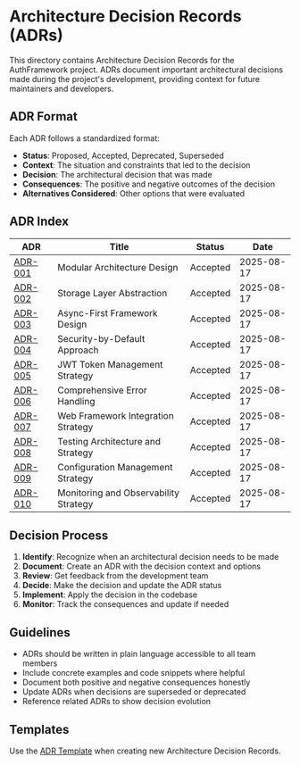 # Architecture Decision Records (ADRs)

This directory contains Architecture Decision Records for the AuthFramework project. ADRs document important architectural decisions made during the project's development, providing context for future maintainers and developers.

## ADR Format

Each ADR follows a standardized format:

- **Status**: Proposed, Accepted, Deprecated, Superseded
- **Context**: The situation and constraints that led to the decision
- **Decision**: The architectural decision that was made
- **Consequences**: The positive and negative outcomes of the decision
- **Alternatives Considered**: Other options that were evaluated

## ADR Index

| ADR | Title | Status | Date |
|-----|-------|--------|------|
| [ADR-001](ADR-001-modular-architecture.md) | Modular Architecture Design | Accepted | 2025-08-17 |
| [ADR-002](ADR-002-storage-abstraction.md) | Storage Layer Abstraction | Accepted | 2025-08-17 |
| [ADR-003](ADR-003-async-first-design.md) | Async-First Framework Design | Accepted | 2025-08-17 |
| [ADR-004](ADR-004-security-by-default.md) | Security-by-Default Approach | Accepted | 2025-08-17 |
| [ADR-005](ADR-005-jwt-token-management.md) | JWT Token Management Strategy | Accepted | 2025-08-17 |
| [ADR-006](ADR-006-error-handling-strategy.md) | Comprehensive Error Handling | Accepted | 2025-08-17 |
| [ADR-007](ADR-007-web-framework-integration.md) | Web Framework Integration Strategy | Accepted | 2025-08-17 |
| [ADR-008](ADR-008-testing-architecture.md) | Testing Architecture and Strategy | Accepted | 2025-08-17 |
| [ADR-009](ADR-009-configuration-management.md) | Configuration Management Strategy | Accepted | 2025-08-17 |
| [ADR-010](ADR-010-monitoring-observability.md) | Monitoring and Observability Strategy | Accepted | 2025-08-17 |

## Decision Process

1. **Identify**: Recognize when an architectural decision needs to be made
2. **Document**: Create an ADR with the decision context and options
3. **Review**: Get feedback from the development team
4. **Decide**: Make the decision and update the ADR status
5. **Implement**: Apply the decision in the codebase
6. **Monitor**: Track the consequences and update if needed

## Guidelines

- ADRs should be written in plain language accessible to all team members
- Include concrete examples and code snippets where helpful
- Document both positive and negative consequences honestly
- Update ADRs when decisions are superseded or deprecated
- Reference related ADRs to show decision evolution

## Templates

Use the [ADR Template](templates/adr-template.md) when creating new Architecture Decision Records.
